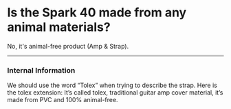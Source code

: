 # Is the Spark 40 made from any animal materials?

No, it's animal-free product (Amp & Strap).

---
### Internal Information
We should use the word “Tolex” when trying to describe the strap. Here is the tolex extension: 
It’s called tolex, traditional guitar amp cover material, it’s made from PVC and 100% animal-free.